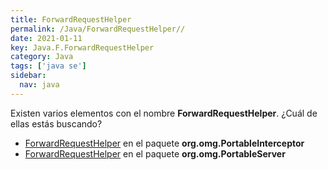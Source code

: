 ```yaml
---
title: ForwardRequestHelper
permalink: /Java/ForwardRequestHelper//
date: 2021-01-11
key: Java.F.ForwardRequestHelper
category: Java
tags: ['java se']
sidebar: 
  nav: java
---
```


Existen varios elementos con el nombre **ForwardRequestHelper**. ¿Cuál de ellas estás buscando?
<ul>
<li><a href="/Java/ForwardRequestHelper-org-omg-PortableInterceptor/">ForwardRequestHelper</a> en el paquete <strong>org.omg.PortableInterceptor</strong></li>
<li><a href="/Java/ForwardRequestHelper-org-omg-PortableServer/">ForwardRequestHelper</a> en el paquete <strong>org.omg.PortableServer</strong></li>
<ul>

